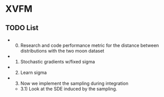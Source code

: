 # XVFM

## TODO List

- 0) Research and code performance metric for the distance between distributions with the two moon dataset
- 1) Stochastic gradients w/fixed sigma
- 2) Learn sigma
- 3) Now we implement the sampling during integration
  - 3.1) Look at the SDE induced by the sampling.
  